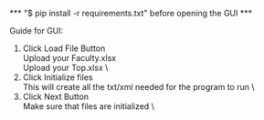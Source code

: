 *** "$ pip install -r requirements.txt" before opening the GUI ***

Guide for GUI:

1. Click Load File Button \
	Upload your Faculty.xlsx \
	Upload your Top.xlsx \
2. Click Initialize files \
	This will create all the txt/xml needed for the program to run \
3. Click Next Button \
	Make sure that files are initialized \ 



